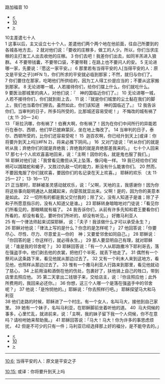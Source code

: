 ﻿





 路加福音 10




* [<](bible/LUK09.md)
* [10](bible/LUK.md)
* [>](bible/LUK11.md)



 
10主差遣七十人  
1 这事以后，主又设立七十个人，差遣他们两个两个地在他前面，往自己所要到的各城各地方去， 
2 就对他们说：「要收的庄稼多，做工的人少。所以，你们当求庄稼的主打发工人出去收他的庄稼。 
3 你们去吧！我差你们出去，如同羊羔进入狼群。 
4 不要带钱囊，不要带口袋，不要带鞋；在路上也不要问人的安。 
5 无论进哪一家，先要说：『愿这一家平安。』 
6 那里若有当得平安的人[当得平安的人：原文是平安之子](#FN
1)，你们所求的平安就必临到那家；不然，就归与你们了。 
7 你们要住在那家，吃喝他们所供给的，因为工人得工价是应当的；不要从这家搬到那家。 
8 无论进哪一城，人若接待你们，给你们摆上什么，你们就吃什么。 
9 要医治那城里的病人，对他们说：『　神的国临近你们了。』 
10 无论进哪一城，人若不接待你们，你们就到街上去， 
11 说：『就是你们城里的尘土黏在我们的脚上，我们也当着你们擦去。虽然如此，你们该知道　神的国临近了。』 
12 我告诉你们，当审判的日子，所多玛所受的，比那城还容易受呢！」 不悔改的城有祸了 （太
11·
20—
24）  
13 「哥拉汛哪，你有祸了！伯赛大啊，你有祸了！因为在你们中间所行的异能若行在泰尔、西顿，他们早已披麻蒙灰，坐在地上悔改了。 
14 当审判的日子，泰尔、西顿所受的，比你们还容易受呢！ 
15  迦百农啊，你已经升到天上[或译：你将要升到天上吗](#FN
2)，将来必推下阴间。」 
16  又对门徒说：「听从你们的就是听从我；弃绝你们的就是弃绝我；弃绝我的就是弃绝那差我来的。」 七十个人回来  
17 那七十个人欢欢喜喜地回来，说：「主啊！因你的名，就是鬼也服了我们。」 
18 耶稣对他们说：「我曾看见撒但从天上坠落，像闪电一样。 
19 我已经给你们权柄可以践踏蛇和蝎子，又胜过仇敌一切的能力，断没有什么能害你们。 
20 然而，不要因鬼服了你们就欢喜，要因你们的名记录在天上欢喜。」 耶稣的欢乐 （太
11·
25—
27；
13·
16—
17）  
21 正当那时，耶稣被圣灵感动就欢乐，说：「父啊，天地的主，我感谢你！因为你将这些事向聪明通达人就藏起来，向婴孩就显出来。父啊！是的，因为你的美意本是如此。 
22 一切所有的都是我父交付我的；除了父，没有人知道子是谁；除了子和子所愿意指示的，没有人知道父是谁。」 
23 耶稣转身暗暗地对门徒说：「看见你们所看见的，那眼睛就有福了。 
24 我告诉你们，从前有许多先知和君王要看你们所看的，却没有看见，要听你们所听的，却没有听见。」 好撒马利亚人  
25 有一个律法师起来试探耶稣， 说：「夫子！我该做什么才可以承受永生？」 
26 耶稣对他说：「律法上写的是什么？你念的是怎样呢？」 
27 他回答说：「你要尽心、尽性、尽力、尽意爱主—你的　神；又要爱邻舍如同自己。」 
28 耶稣说：「你回答的是；你这样行，就必得永生。」 
29 那人要显明自己有理，就对耶稣说：「谁是我的邻舍呢？」 
30 耶稣回答说：「有一个人从耶路撒冷下耶利哥去，落在强盗手中。他们剥去他的衣裳，把他打个半死，就丢下他走了。 
31 偶然有一个祭司从这条路下来，看见他就从那边过去了。 
32 又有一个利未人来到这地方，看见他，也照样从那边过去了。 
33 惟有一个撒马利亚人行路来到那里，看见他就动了慈心， 
34 上前用油和酒倒在他的伤处，包裹好了，扶他骑上自己的牲口，带到店里去照应他。 
35 第二天拿出二钱银子来，交给店主，说：『你且照应他；此外所费用的，我回来必还你。』 
36 你想，这三个人哪一个是落在强盗手中的邻舍呢？」 
37 他说：「是怜悯他的。」耶稣说：「你去照样行吧。」 耶稣探望马大和马利亚  
38 他们走路的时候，耶稣进了一个村庄。有一个女人，名叫马大，接他到自己家里。 
39 她有一个妹子，名叫马利亚，在耶稣脚前坐着听他的道。 
40  马大伺候的事多，心里忙乱，就进前来，说：「主啊，我的妹子留下我一个人伺候，你不在意吗？请吩咐她来帮助我。」 
41 耶稣回答说：「马大！马大！你为许多的事思虑烦扰， 
42 但是不可少的只有一件；马利亚已经选择那上好的福分，是不能夺去的。」 
* [<](bible/LUK09.md)
* [10](bible/LUK.md)
* [>](bible/LUK11.md)





---


[10:6:](#V6)
当得平安的人：原文是平安之子


[10:15:](#V15)
或译：你将要升到天上吗




---









